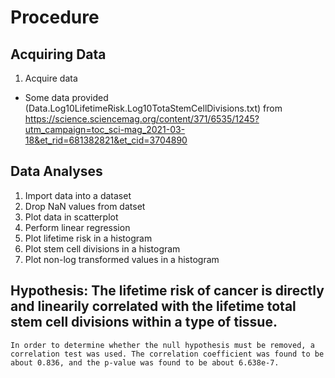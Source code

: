 # Procedure
## Acquiring Data
1. Acquire data 
- Some data provided (Data.Log10LifetimeRisk.Log10TotaStemCellDivisions.txt) from https://science.sciencemag.org/content/371/6535/1245?utm_campaign=toc_sci-mag_2021-03-18&et_rid=681382821&et_cid=3704890

## Data Analyses
1. Import data into a dataset
2. Drop NaN values from datset
3. Plot data in scatterplot
4. Perform linear regression
5. Plot lifetime risk in a histogram
6. Plot stem cell divisions in a histogram
7. Plot non-log transformed values in a histogram

## Hypothesis: The lifetime risk of cancer is directly and linearily correlated with the lifetime total stem cell divisions within a type of tissue.
	In order to determine whether the null hypothesis must be removed, a correlation test was used. The correlation coefficient was found to be about 0.836, and the p-value was found to be about 6.638e-7.
	